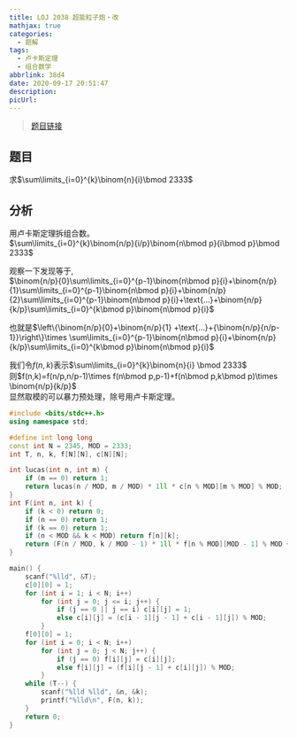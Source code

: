 ```yaml
---
title: LOJ 2038 超能粒子炮・改
mathjax: true
categories:
  - 题解
tags:
  - 卢卡斯定理
  - 组合数学
abbrlink: 38d4
date: 2020-09-17 20:51:47
description:
picUrl:
---
```




>[题目链接](https://loj.ac/problem/2038)  

## 题目
求$\sum\limits_{i=0}^{k}\binom{n}{i}\bmod 2333$  
## 分析  
用卢卡斯定理拆组合数。  
$\sum\limits_{i=0}^{k}\binom{n/p}{i/p}\binom{n\bmod p}{i\bmod p}\bmod 2333$  

观察一下发现等于,  
$\binom{n/p}{0}\sum\limits_{i=0}^{p-1}\binom{n\bmod p}{i}+\binom{n/p}{1}\sum\limits_{i=0}^{p-1}\binom{n\bmod p}{i}+\binom{n/p}{2}\sum\limits_{i=0}^{p-1}\binom{n\bmod p}{i}+\text{...}+\binom{n/p}{k/p}\sum\limits_{i=0}^{k\bmod p}\binom{n\bmod p}{i}$  

也就是$\left\{\binom{n/p}{0}+\binom{n/p}{1} +\text{...}+{\binom{n/p}{n/p-1}}\right\}\times \sum\limits_{i=0}^{p-1}\binom{n\bmod p}{i}+\binom{n/p}{k/p}\sum\limits_{i=0}^{k\bmod p}\binom{n\bmod p}{i}$  

我们令$f(n,k)$表示$\sum\limits_{i=0}^{k}\binom{n}{i} \bmod 2333$  
则$f(n,k)=f(n/p,n/p-1)\times f(n\bmod p,p-1)+f(n\bmod p,k\bmod p)\times \binom{n/p}{k/p}$  
显然取模的可以暴力预处理，除号用卢卡斯定理。  

```cpp
#include <bits/stdc++.h>
using namespace std;

#define int long long
const int N = 2345, MOD = 2333;
int T, n, k, f[N][N], c[N][N];

int lucas(int n, int m) {
	if (m == 0) return 1;
	return lucas(n / MOD, m / MOD) * 1ll * c[n % MOD][m % MOD] % MOD;
}
int F(int n, int k) {
	if (k < 0) return 0;
	if (n == 0) return 1;
	if (k == 0) return 1;
	if (n < MOD && k < MOD) return f[n][k];
	return (F(n / MOD, k / MOD - 1) * 1ll * f[n % MOD][MOD - 1] % MOD + lucas(n / MOD, k / MOD) * 1ll * f[n % MOD][k % MOD] % MOD) % MOD;
}

main() {
	scanf("%lld", &T);
	c[0][0] = 1;
    for (int i = 1; i < N; i++)
		for (int j = 0; j <= i; j++) {
			if (j == 0 || j == i) c[i][j] = 1;
			else c[i][j] = (c[i - 1][j - 1] + c[i - 1][j]) % MOD;
		}
	f[0][0] = 1;
	for (int i = 0; i < N; i++)
		for (int j = 0; j < N; j++) {
			if (j == 0) f[i][j] = c[i][j];
			else f[i][j] = (f[i][j - 1] + c[i][j]) % MOD;
		}
	while (T--) {
		scanf("%lld %lld", &n, &k);
        printf("%lld\n", F(n, k));
	}
	return 0;
}

```